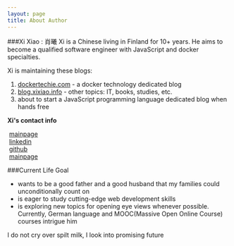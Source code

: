 ```yaml
---
layout: page
title: About Author
---
```



###Xi Xiao : 肖曦
Xi is a Chinese living in Finland for 10+ years. He aims to become a qualified software engineer with JavaScript and docker specialties.

Xi is maintaining these blogs:

1. [dockertechie.com](http://dockertechie.com) - a docker technology dedicated blog
2. [blog.xixiao.info](http://blog.xixiao.info) - other topics: IT, books, studies, etc.
3. about to start a JavaScript programming language dedicated blog when hands free

**Xi's contact info**

 <!-- <i class="fa fa-sitemap"></i> [mainpage](https://xixiao.info) | <i class="fa fa-linkedin-square"></i> [linkedin](https://fi.linkedin.com/in/xixiao1) | <i class="fa fa-github-square"></i> [Github](https://github.com/Xixiao007) | [<i class="fa fa-facebook-square"></i>Facebook](https://www.facebook.com/xi.xiao3) -->
<div class="row">
 <div class="col-md-3"><i class="fa fa-sitemap"></i>&nbsp;<a href="https://xixiao.info">mainpage</a></div>
 <div class="col-md-3"><i class="fa fa-linkedin-square"></i>&nbsp;<a href="https://fi.linkedin.com/in/xixiao1">linkedin</a></div>
 <div class="col-md-3"><i class="fa fa-github-square"></i>&nbsp;<a href="https://github.com/Xixiao007">github</a></div>
 <div class="col-md-3"><i class="fa fa-facebook-square"></i>&nbsp;<a href="https://www.facebook.com/xi.xiao3">mainpage</a></div>
</div>

###Current Life Goal

- wants to be a good father and a good husband that my families could unconditionally count on
- is eager to study cutting-edge web development skills
- is exploring new topics for opening eye views whenever possible. Currently, German language and MOOC(Massive Open Online Course) courses intrigue him


<p class="message">
  I do not cry over spilt milk, I look into promising future
</p>
